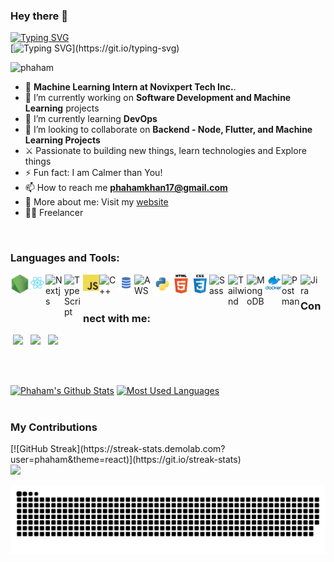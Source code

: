 <!-- ### Hi there 👋 -->
### Hey there :wave:

[![Typing SVG](https://readme-typing-svg.herokuapp.com?color=%2336BCF7&lines=This+is+Phaham+Khan)](https://git.io/typing-svg)  
[![Typing SVG](https://readme-typing-svg.herokuapp.com?color=%2336BCF7&lines=A+passionate+Full+Stack+Developer+(Node,+React,+Next,+AWS))](https://git.io/typing-svg)

<!--###### Glad to see you here :heart: -->
<p align="left"> <img src="https://komarev.com/ghpvc/?username=phaham&label=Views&color=blue&style=plastic" alt="phaham" /> </p>

<!-- - 🛰Yeah I am a Explorer 🛫 in Learning  -->
- 🏢 **Machine Learning Intern at Novixpert Tech Inc.**.
- 🔭 I’m currently working on **Software Development and Machine Learning** projects
- 🌱 I’m currently learning **DevOps**
- 👯 I’m looking to collaborate on **Backend - Node, Flutter, and Machine Learning Projects**
- ⚔️ Passionate to building new things, learn technologies and Explore things 
- ⚡ Fun fact: I am Calmer than You!
- 📫 How to reach me **phahamkhan17@gmail.com**
- 🙋‍ More about me: Visit my [website](https://phaham.netlify.app/)
- 👨‍💻 Freelancer

<!-- - 💬 Ask me about ... -->
<!-- - 📫 How to reach me:  -->
<!-- 
### Talk with me, I am kinda awesome:
[<img align="left" alt="holisitc_developer | LinkedIn" width="22px" src="https://cdn.jsdelivr.net/npm/simple-icons@v3/icons/linkedin.svg" />][linkedin]
 -->
<br />

<!-- ## <img src="https://media.giphy.com/media/iY8CRBdQXODJSCERIr/giphy.gif" width="30px"> Languages and Tools: -->
### Languages and Tools:

<img align="left" alt="Node.js" width="30px" src="https://raw.githubusercontent.com/github/explore/80688e429a7d4ef2fca1e82350fe8e3517d3494d/topics/nodejs/nodejs.png" />
<img align="left" alt="React" width="26px" src="https://raw.githubusercontent.com/github/explore/80688e429a7d4ef2fca1e82350fe8e3517d3494d/topics/react/react.png" />
<img align="left" alt="Nextjs" width="30px" src="https://img.icons8.com/?size=100&id=20906&format=png&color=000000"/>
<img align="left" alt="TypeScript" width="30px" src="https://img.icons8.com/?size=100&id=nCj4PvnCO0tZ&format=png&color=000000" />
<img align="left" alt="JavaScript" width="26px" src="https://raw.githubusercontent.com/github/explore/80688e429a7d4ef2fca1e82350fe8e3517d3494d/topics/javascript/javascript.png" />
<img align="left" alt="C++" width="30px" src="https://img.icons8.com/color/48/000000/c-plus-plus-logo.png" />
<img align="left" alt="SQL" width="26px" src="https://raw.githubusercontent.com/github/explore/80688e429a7d4ef2fca1e82350fe8e3517d3494d/topics/sql/sql.png" />
<img align="left" alt="AWS" width="30px" src="https://img.icons8.com/?size=100&id=MWiBjkuHeMVq&format=png&color=000000"/>
<img align="left" alt="python" width="30px" src="https://raw.githubusercontent.com/github/explore/80688e429a7d4ef2fca1e82350fe8e3517d3494d/topics/python/python.png" />
<img align="left" alt="HTML5" width="30px" src="https://raw.githubusercontent.com/github/explore/80688e429a7d4ef2fca1e82350fe8e3517d3494d/topics/html/html.png" />
<img align="left" alt="CSS3" width="30px" src="https://raw.githubusercontent.com/github/explore/80688e429a7d4ef2fca1e82350fe8e3517d3494d/topics/css/css.png" />
<img align="left" alt="Sass" width="30px" src="https://www.svgrepo.com/show/354310/sass.svg" />
<img align="left" alt="Tailwind" width="30px" src="https://www.svgrepo.com/show/374118/tailwind.svg" />
<img align="left" alt="MongoDB" width="30px" src="https://www.svgrepo.com/show/354090/mongodb.svg" />
<img align="left" alt="Docker" width="26px" src="https://raw.githubusercontent.com/github/explore/80688e429a7d4ef2fca1e82350fe8e3517d3494d/topics/docker/docker.png" />
<img align="left" alt="Postman" width="30px" src="https://www.svgrepo.com/show/354202/postman-icon.svg" />
<img align="left" alt="Jira" width="30px" src="https://www.svgrepo.com/show/353935/jira.svg" />

<!-- <img align="left" alt="flask" width="26px" src="https://raw.githubusercontent.com/github/explore/80688e429a7d4ef2fca1e82350fe8e3517d3494d/topics/flask/flask.png" /> -->
<!-- <img align="left" alt="postgreSQL" width="26px" src="https://raw.githubusercontent.com/github/explore/80688e429a7d4ef2fca1e82350fe8e3517d3494d/topics/postgresql/postgresql.png" />-->
<!-- <img align="left" alt="Terminal" width="26px" src="https://raw.githubusercontent.com/github/explore/80688e429a7d4ef2fca1e82350fe8e3517d3494d/topics/terminal/terminal.png" />-->
<br/>

### Connect with me:
<p align='left'>
&nbsp;<a href="https://twitter.com/KhanPhaham"><img height="30" src="https://github.com/WaylonWalker/WaylonWalker/blob/main/icon/twitter.png?raw=true"></a>&nbsp;&nbsp;
<a href="https://www.linkedin.com/in/phaham"><img height="30" src="https://github.com/WaylonWalker/WaylonWalker/blob/main/icon/linkedin.png?raw=true"></a>&nbsp;&nbsp;
 <a href="https://phaham.netlify.app/#home"><img height="30" src="https://dz8fbjd9gwp2s.cloudfront.net/logos/644a0515e4b062410b4e9f3b.png?v=5"></a>
</p>
<br/>

<!--<p>
    <a href="https://github.com/Phaham/github-readme-streak-stats">
        <img title="🔥 Get streak stats for your profile at git.io/streak-stats" alt="Phaham's streak" src="https://github-readme-streak-stats.herokuapp.com/?user=Phaham&theme=black-ice&&show_icons=true&border_color=444&hide_border=true&stroke=0000&background=060A0CD0"/>
    </a>
</p> -->

<p align='left'>
  <br/>
   <a href="https://github.com/Phaham/github-readme-stats"><img alt="Phaham's Github Stats" src="https://github-readme-stats.vercel.app/api?username=Phaham&show_icons=true&count_private=true&theme=react&bg_color=0D1117&border_color=444"  height="165"/></a>
  <a href="https://github.com/Phaham/github-readme-stats"><img align 'right' alt="Most Used Languages" src="https://github-readme-stats.vercel.app/api/top-langs/?username=Phaham&langs_count=8&count_private=true&theme=react&layout=compact&border_color=444&bg_color=0D1117" height="165"/></a>
  <br/>
<br/>
</p>

### My Contributions
<p align="left">
<!--  <a href="https://git.io/streak-stats" align="middle">
    <img src="http://github-readme-streak-stats.vercel.app?user=phaham&theme=react&background=0d1117&border=666">
  </a> -->
<!--      <a href="https://github.com/Phaham/github-readme-streak-stats">
        <img title="🔥 Get streak stats for your profile at git.io/streak-stats" alt="Phaham's streak" src="https://github-readme-streak-stats.herokuapp.com/?user=Phaham&theme=black-ice&&show_icons=true&border_color=444&hide_border=true&stroke=0000&background=060A0CD0"/>
    </a> -->
 [![GitHub Streak](https://streak-stats.demolab.com?user=phaham&theme=react)](https://git.io/streak-stats)
  <br>
   <a href="https://github.com/phaham/github-readme-activity-graph">
    <img src="https://github-readme-activity-graph.vercel.app/graph?username=phaham&theme=react-dark&hide_border=true">
  </a>
</p>

<p align="left">
  <img  src="https://raw.githubusercontent.com/Elanza-48/Elanza-48/main/resources/img/github-contribution-grid-snake.svg"
    alt="example" />
</p>


<!-- [linkedin]: https://www.linkedin.com/in/phaham-khan-3472a9202/
[portfolio]: https://phaham.github.io/resume/ -->
